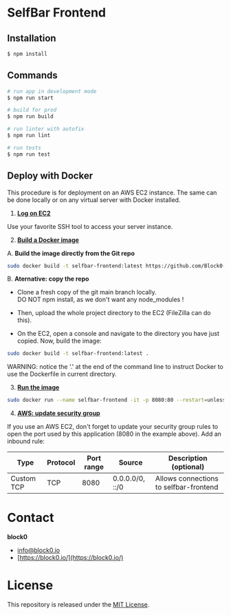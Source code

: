 # **SelfBar Frontend**

## Installation

```bash
$ npm install
```

## Commands

```bash
# run app in development mode
$ npm run start

# build for prod
$ npm run build

# run linter with autofix
$ npm run lint

# run tests
$ npm run test
```

## Deploy with Docker
This procedure is for deployment on an AWS EC2 instance. The same can be done locally or on any virtual server with Docker installed.

1. **<u>Log on EC2</u>**

Use your favorite SSH tool to access your server instance.


2. **<u>Build a Docker image</u>**


A. **Build the image directly from the Git repo**

```sh
sudo docker build -t selfbar-frontend:latest https://github.com/Block0-Blockstart/selfbar-frontend.git
```

B. **Aternative: copy the repo**

* Clone a fresh copy of the git main branch locally.\
DO NOT npm install, as we don't want any node_modules !           

* Then, upload the whole project directory to the EC2 (FileZilla can do this).

* On the EC2, open a console and navigate to the directory you have just copied. Now, build the image:
```sh
sudo docker build -t selfbar-frontend:latest .
``` 
WARNING: notice the '.' at the end of the command line to instruct Docker to use the Dockerfile in current directory.

3. **<u>Run the image</u>**

```sh
sudo docker run --name selfbar-frontend -it -p 8080:80 --restart=unless-stopped selfbar-frontend:latest
```

4. **<u>AWS: update security group</u>**

If you use an AWS EC2, don't forget to update your security group rules to open the port used by this application (8080 in the example above). Add an inbound rule:

| Type | Protocol | Port range | Source | Description (optional) |
| --- | --- | --- | --- | --- |
| Custom TCP | TCP | 8080 | 0.0.0.0/0, ::/0 | Allows connections to selfbar-frontend


# Contact
**block0**
+ info@block0.io
+ [https://block0.io/](https://block0.io/)

# License
This repository is released under the [MIT License](https://opensource.org/licenses/MIT).



